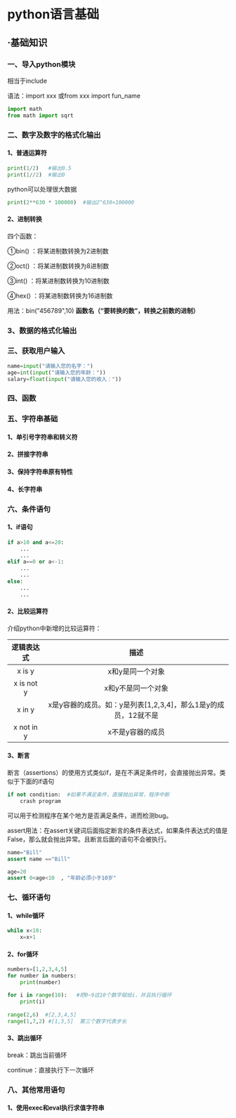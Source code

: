 # python语言基础

## ·基础知识

### 一、导入python模块

相当于include

语法：import xxx 或from xxx import fun_name

```python
import math
from math import sqrt
```

### 二、数字及数字的格式化输出

#### 1、普通运算符

```python
print(1/2)   #输出0.5
print(1//2)  #输出0
```

python可以处理很大数据

```python
print(2**630 * 100000)  #输出2^630×100000
```

#### 2、进制转换

四个函数：

①bin() ：将某进制数转换为2进制数

②oct() ：将某进制数转换为8进制数

③int() ：将某进制数转换为10进制数

④hex() ：将某进制数转换为16进制数

用法：bin("456789",10)    **函数名（“要转换的数”，转换之前数的进制）**

### 3、数据的格式化输出

### 三、获取用户输入

```python
name=input("请输入您的名字：")
age=int(input("请输入您的年龄："))
salary=float(input("请输入您的收入："))
```



### 四、函数

### 五、字符串基础

#### 1、单引号字符串和转义符

#### 2、拼接字符串

#### 3、保持字符串原有特性

#### 4、长字符串

### 六、条件语句

#### 1、if语句

```python
if a>10 and a<=20:
    ...
    ...
elif a==0 or a<-1:
    ...
    ...
else:
    ...
    ...

```



#### 2、比较运算符

介绍python中新增的比较运算符：

| 逻辑表达式 |                             描述                             |
| :--------: | :----------------------------------------------------------: |
|   x is y   |                       x和y是同一个对象                       |
| x is not y |                      x和y不是同一个对象                      |
|   x in y   | x是y容器的成员。如：y是列表[1,2,3,4]，那么1是y的成员，12就不是 |
| x not in y |                       x不是y容器的成员                       |

#### 3、断言

断言（assertions）的使用方式类似if，是在不满足条件时，会直接抛出异常。类似于下面的if语句

```python
if not condition:  #如果不满足条件，直接抛出异常，程序中断
	crash program
```

可以用于检测程序在某个地方是否满足条件，进而检测bug。

assert用法：在assert关键词后面指定断言的条件表达式，如果条件表达式的值是False，那么就会抛出异常。且断言后面的语句不会被执行。

```python
name="Bill"
assert name =="Bill"

age=20
assert 0<age<10  , "年龄必须小于10岁"
```



### 七、循环语句

#### 1、while循环

```python
while x<10:
    x=x+1
```



#### 2、for循环

```python
numbers=[1,2,3,4,5]
for number in numbers:
    print(number)

for i in range(10):   #把0~9这10个数字赋给i，并且执行循环
    print(i)
    
range(2,6)  #[2,3,4,5]
range(1,7,2) #[1,3,5]  第三个数字代表步长
```

#### 3、跳出循环

break：跳出当前循环

continue：直接执行下一次循环

### 八、其他常用语句

#### 1、使用exec和eval执行求值字符串